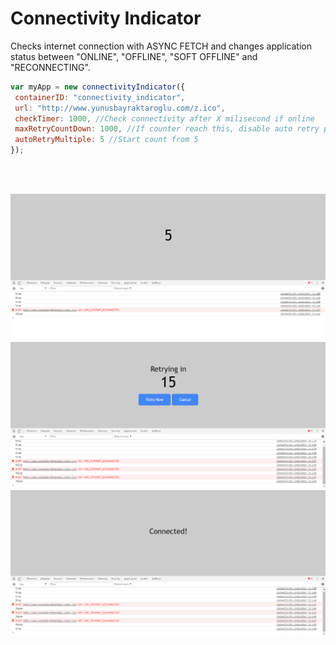 # Connectivity Indicator
Checks internet connection with ASYNC FETCH and changes application status between "ONLINE", "OFFLINE", "SOFT OFFLINE" and "RECONNECTING".

```javascript
var myApp = new connectivityIndicator({
 containerID: "connectivity_indicator",
 url: "http://www.yunusbayraktaroglu.com/z.ico",
 checkTimer: 1000, //Check connectivity after X milisecond if online
 maxRetryCountDown: 1000, //If counter reach this, disable auto retry process
 autoRetryMultiple: 5 //Start count from 5 
});
```
<br>
<br>

![ScreenShot](https://github.com/yunusbayraktaroglu/connectivityindicator/blob/master/img/1.png)
<br>
![ScreenShot](https://github.com/yunusbayraktaroglu/connectivityindicator/blob/master/img/2.png)
<br>
![ScreenShot](https://github.com/yunusbayraktaroglu/connectivityindicator/blob/master/img/3.png)
